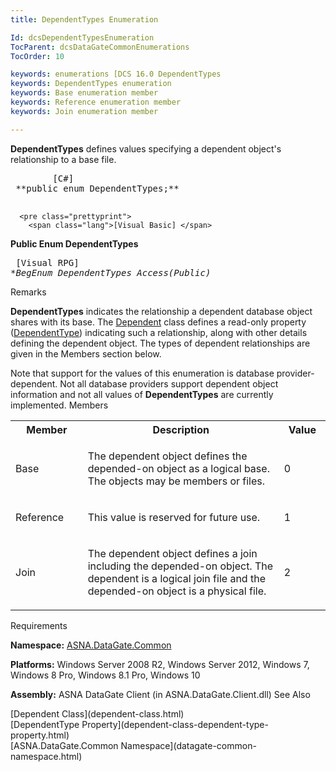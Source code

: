 ```yaml
---
title: DependentTypes Enumeration

Id: dcsDependentTypesEnumeration
TocParent: dcsDataGateCommonEnumerations
TocOrder: 10

keywords: enumerations [DCS 16.0 DependentTypes
keywords: DependentTypes enumeration
keywords: Base enumeration member
keywords: Reference enumeration member
keywords: Join enumeration member

---
```


<span> **DependentTypes** </span> defines values specifying a dependent object's relationship to a base file. 
<pre class="prettyprint">
        <span class="lang">[C#]</span>
 **public enum DependentTypes;** 
      </pre>
      <pre class="prettyprint">
        <span class="lang">[Visual Basic] </span>
 **Public Enum DependentTypes** 
      </pre>
      <pre class="prettyprint">
        <span class="lang">[Visual RPG]</span>
 **BegEnum DependentTypes Access(*Public)** 
      </pre>

Remarks

**DependentTypes** indicates the relationship a dependent database object shares with its base. The [Dependent](dependent-class.html) class defines a read-only property ([DependentType](dependent-class-dependent-type-property.html)) indicating such a relationship, along with other details defining the dependent object. The types of dependent relationships are given in the Members section below.

Note that support for the values of this enumeration is database provider-dependent. Not all database providers support dependent object information and not all values of **DependentTypes** are currently implemented.
Members

<table class="dtTABLE" id="Table3" cellspacing="0">
          <colgroup span="1">
            <col align="middles" span="1" width="8%" style="FONT-WEIGHT: bold" />
            <col span="1" width="40%" />
            <col span="1" width="5%" />
          </colgroup>
          <tr>
            <th colspan="1" rowspan="1">
							Member</th>
            <th colspan="1" rowspan="1">
							Description</th>
            <th colspan="1" rowspan="1">
							Value</th>
          </tr>
          <tr>
            <td colspan="1" rowspan="1">

Base
</td>
            <td colspan="1" rowspan="1">

The dependent object defines the depended-on object as a logical base. The objects may be members or files.
</td>
            <td colspan="1" rowspan="1">

0
</td>
          </tr>
          <tr>
            <td colspan="1" rowspan="1">

Reference
</td>
            <td colspan="1" rowspan="1">

This value is reserved for future use. 
</td>
            <td colspan="1" rowspan="1">

1
</td>
          </tr>
          <tr>
            <td colspan="1" rowspan="1">

Join
</td>
            <td colspan="1" rowspan="1">

The dependent object defines a join including the depended-on object. The dependent is a logical join file and the depended-on object is a physical file.
</td>
            <td colspan="1" rowspan="1">

2
</td>
          </tr>
</table>

Requirements

**Namespace:** [ASNA.DataGate.Common](datagate-common-namespace.html) 

**Platforms:** Windows Server 2008 R2, Windows Server 2012, Windows 7, Windows 8 Pro, Windows 8.1 Pro, Windows 10

**Assembly:** ASNA DataGate Client (in ASNA.DataGate.Client.dll)
See Also

<dl />
      [Dependent Class](dependent-class.html)
      <br />
      [DependentType Property](dependent-class-dependent-type-property.html) <br />
      [ASNA.DataGate.Common Namespace](datagate-common-namespace.html)

